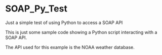 # SOAP_Py_Test
Just a simple test of using Python to access a SOAP API

This is just some sample code showing a Python script interacting with a SOAP API.

The API used for this example is the NOAA weather database.
